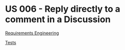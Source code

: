 # US 006 - Reply directly to a comment in a Discussion

[Requirements Engineering](01.requirements-engineering/readme.md)

[Tests](02.tests/readme.md)
 